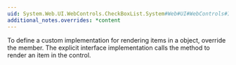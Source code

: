```yaml
---
uid: System.Web.UI.WebControls.CheckBoxList.System#Web#UI#WebControls#IRepeatInfoUser#RenderItem(System.Web.UI.WebControls.ListItemType,System.Int32,System.Web.UI.WebControls.RepeatInfo,System.Web.UI.HtmlTextWriter)
additional_notes.overrides: *content
---
```


<p>To define a custom implementation for rendering items in a <xref href="System.Web.UI.WebControls.CheckBoxList"></xref> object, override the <xref href="System.Web.UI.WebControls.CheckBoxList.RenderItem(System.Web.UI.WebControls.ListItemType,System.Int32,System.Web.UI.WebControls.RepeatInfo,System.Web.UI.HtmlTextWriter)"></xref> member. The explicit interface implementation calls the <xref href="System.Web.UI.WebControls.CheckBoxList.RenderItem(System.Web.UI.WebControls.ListItemType,System.Int32,System.Web.UI.WebControls.RepeatInfo,System.Web.UI.HtmlTextWriter)"></xref> method to render an item in the control.</p>


